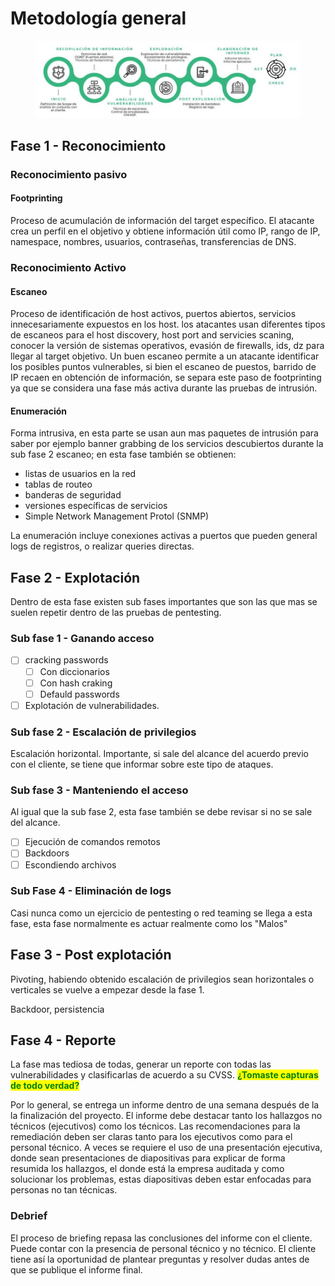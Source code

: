 # Metodología general

<figure><img src="../.gitbook/assets/image (3) (1) (1).png" alt=""><figcaption></figcaption></figure>

## Fase 1 - Reconocimiento

### Reconocimiento pasivo

#### Footprinting&#x20;

Proceso de acumulación de información del target específico. El atacante crea un perfil en el objetivo y obtiene información útil como IP, rango de IP, namespace, nombres, usuarios, contraseñas, transferencias de DNS.

### Reconocimiento Activo

#### Escaneo

Proceso de identificación de host activos, puertos abiertos, servicios innecesariamente expuestos en los host. los atacantes usan diferentes tipos de escaneos para el host discovery, host port and servicies scaning, conocer la versión de sistemas operativos, evasión de firewalls, ids, dz para llegar al target objetivo. Un buen escaneo permite a un atacante identificar los posibles puntos vulnerables, si bien el escaneo de puestos, barrido de IP recaen en obtención de información, se separa este paso de footprinting ya que se considera una fase más activa durante las pruebas de intrusión.

#### Enumeración

Forma intrusiva, en esta parte se usan aun mas paquetes de intrusión para saber por ejemplo banner grabbing de los servicios descubiertos durante la sub fase 2 escaneo; en esta fase también se obtienen:

* listas de usuarios en la red
* tablas de routeo
* banderas de seguridad
* versiones específicas de servicios
* Simple Network Management Protol (SNMP)

La enumeración incluye conexiones activas a puertos que pueden general logs de registros, o realizar queries directas.

## Fase 2 - Explotación

Dentro de esta fase existen sub fases importantes que son las que mas se suelen repetir dentro de las pruebas de pentesting.

### Sub fase 1 - Ganando acceso

* [ ] cracking passwords
  * [ ] Con diccionarios
  * [ ] Con hash craking
  * [ ] Defauld passwords
* [ ] Explotación de vulnerabilidades.

### Sub fase 2 - Escalación de privilegios

Escalación horizontal. Importante, si sale del alcance del acuerdo previo con el cliente, se tiene que informar sobre este tipo de ataques.

### Sub fase 3 - Manteniendo el acceso

Al igual que la sub fase 2, esta fase también se debe revisar si no se sale del alcance.

* [ ] Ejecución de comandos remotos
* [ ] Backdoors
* [ ] Escondiendo archivos

### Sub Fase  4 - Eliminación de logs

Casi nunca como un ejercicio de pentesting o red teaming se llega a esta fase, esta fase normalmente es actuar realmente como los "Malos"

## Fase 3 - Post explotación

Pivoting, habiendo obtenido escalación de privilegios sean horizontales o verticales se vuelve a empezar desde la fase 1.

Backdoor, persistencia

## Fase 4 - Reporte

La fase mas tediosa de todas, generar un reporte con todas las vulnerabilidades y clasificarlas de acuerdo a su CVSS. <mark style="color:green;">**¿Tomaste capturas de todo verdad?**</mark>

Por lo general, se entrega un informe dentro de una semana después de la la finalización del proyecto. El informe debe destacar tanto los hallazgos no técnicos (ejecutivos) como los técnicos. Las recomendaciones para la remediación deben ser claras tanto para los ejecutivos como para el personal técnico. A veces se requiere el uso de una presentación ejecutiva, donde sean presentaciones de diapositivas para explicar de forma resumida los hallazgos, el donde está la empresa auditada y como solucionar los problemas, estas diapositivas deben estar enfocadas para personas no tan técnicas.&#x20;

### Debrief

El proceso de briefing repasa las conclusiones del informe con el cliente. Puede contar con la presencia de personal técnico y no técnico. El cliente tiene así la oportunidad de plantear preguntas y resolver dudas antes de que se publique el informe final.
